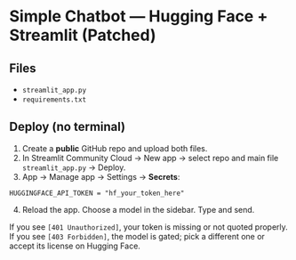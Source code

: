 # Simple Chatbot — Hugging Face + Streamlit (Patched)

## Files
- `streamlit_app.py`
- `requirements.txt`

## Deploy (no terminal)
1. Create a **public** GitHub repo and upload both files.
2. In Streamlit Community Cloud → New app → select repo and main file `streamlit_app.py` → Deploy.
3. App → Manage app → Settings → **Secrets**:
```
HUGGINGFACE_API_TOKEN = "hf_your_token_here"
```
4. Reload the app. Choose a model in the sidebar. Type and send.

If you see `[401 Unauthorized]`, your token is missing or not quoted properly.  
If you see `[403 Forbidden]`, the model is gated; pick a different one or accept its license on Hugging Face.
